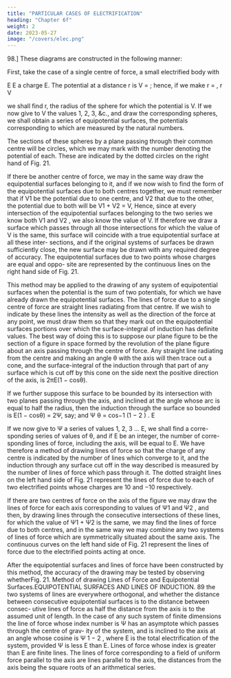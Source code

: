 ```yaml
---
title: "PARTICULAR CASES OF ELECTRIFICATION"
heading: "Chapter 6f"
weight: 2
date: 2023-05-27
image: "/covers/elec.png"
---
```



98.] These diagrams are constructed in the following manner:

First, take the case of a single centre of force, a small electrified body with

E
E
a charge E. The potential at a distance r is V = ; hence, if we make r = ,
r
V

we shall find r, the radius of the sphere for which the potential is V. If we
now give to V the values 1, 2, 3, &c., and draw the corresponding spheres, we
shall obtain a series of equipotential surfaces, the potentials corresponding to
which are measured by the natural numbers.

The sections of these spheres by
a plane passing through their common centre will be circles, which we may
mark with the number denoting the potential of each. These are indicated by
the dotted circles on the right hand of Fig. 21.

If there be another centre of force, we may in the same way draw the
equipotential surfaces belonging to it, and if we now wish to find the form
of the equipotential surfaces due to both centres together, we must remember
that if V1 be the potential due to one centre, and V2 that due to the other, the
potential due to both will be V1 + V2 = V, Hence, since at every intersection
of the equipotential surfaces belonging to the two series we know both V1
and V2 , we also know the value of V. If therefore we draw a surface which
passes through all those intersections for which the value of V is the same,
this surface will coincide with a true equipotential surface at all these inter-
sections, and if the original systems of surfaces be drawn sufficiently close,
the new surface may be drawn with any required degree of accuracy. The
equipotential surfaces due to two points whose charges are equal and oppo-
site are represented by the continuous lines on the right hand side of Fig. 21.

This method may be applied to the drawing of any system of equipotential
surfaces when the potential is the sum of two potentials, for which we have
already drawn the equipotential surfaces.
The lines of force due to a single centre of force are straight lines radiating
from that centre. If we wish to indicate by these lines the intensity as well as
the direction of the force at any point, we must draw them so that they mark
out on the equipotential surfaces portions over which the surface-integral of induction has definite values. The best way of doing this is to suppose our plane figure to be the section of a figure in space formed by the revolution
of the plane figure about an axis passing through the centre of force. Any
straight line radiating from the centre and making an angle θ with the axis
will then trace out a cone, and the surface-integral of the induction through
that part of any surface which is cut off by this cone on the side next the
positive direction of the axis, is 2πE(1 − cosθ).

If we further suppose this surface to be bounded by its intersection with
two planes passing through the axis, and inclined at the angle whose arc is
equal to half the radius, then the induction through the surface so bounded is
E(1 − cosθ) = 2Ψ, say;
and
Ψ
θ = cos−1 (1 − 2 ) .
E

If we now give to Ψ a series of values 1, 2, 3 ... E, we shall find a corre-
sponding series of values of θ, and if E be an integer, the number of corre-
sponding lines of force, including the axis, will be equal to E.
We have therefore a method of drawing lines of force so that the charge of
any centre is indicated by the number of lines which converge to it, and the
induction through any surface cut off in the way described is measured by the
number of lines of force which pass through it. The dotted straight lines on
the left hand side of Fig. 21 represent the lines of force due to each of two
electrified points whose charges are 10 and −10 respectively.

If there are two centres of force on the axis of the figure we may draw
the lines of force for each axis corresponding to values of Ψ1 and Ψ2 , and
then, by drawing lines through the consecutive intersections of these lines,
for which the value of Ψ1 + Ψ2 is the same, we may find the lines of force
due to both centres, and in the same way we may combine any two systems
of lines of force which are symmetrically situated about the same axis. The
continuous curves on the left hand side of Fig. 21 represent the lines of force
due to the electrified points acting at once.

After the equipotential surfaces and lines of force have been constructed by
this method, the accuracy of the drawing may be tested by observing whetherFig. 21.
Method of drawing Lines of Force and Equipotential Surfaces.EQUIPOTENTIAL SURFACES AND LINES OF INDUCTION.
89
the two systems of lines are everywhere orthogonal, and whether the distance
between consecutive equipotential surfaces is to the distance between consec-
utive lines of force as half the distance from the axis is to the assumed unit
of length.
In the case of any such system of finite dimensions the line of force whose
index number is Ψ has an asymptote which passes through the centre of grav-
ity of the system, and is inclined to the axis at an angle whose cosine is
Ψ
1 − 2 , where E is the total electrification of the system, provided Ψ is less
E
than E. Lines of force whose index is greater than E are finite lines.
The lines of force corresponding to a field of uniform force parallel to the
axis are lines parallel to the axis, the distances from the axis being the square
roots of an arithmetical series.
